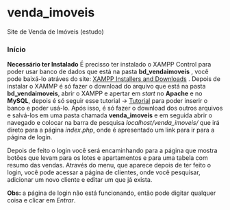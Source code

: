 # venda_imoveis
Site de Venda de Imóveis (estudo)

### Início

**Necessário ter Instalado**
É precisso ter instalado o XAMPP Control para poder usar banco de dados que está na pasta **bd_vendaimoveis** , você pode baixá-lo atráves do site: [XAMPP Installers and Downloads](https://www.apachefriends.org/pt_br/index.html) . Depois de instalar o XAMMP é só fazer o download do arquivo que está na pasta **bd_vendaimoveis**, abrir o XAMPP e apertar em *start* no **Apache** e no **MySQL**, depois é só seguir esse tutorial -> [Tutorial](https://help.one.com/hc/pt/articles/115005588189-Como-importar-uma-base-de-dados-para-o-phpMyAdmin-) para poder inserir o banco e poder usá-lo.
Após isso, é só fazer o download dos outros arquivos e salvá-los em uma pasta chamada **venda_imoveis** e em seguida abrir o navegado e colocar na barra de pesquisa *localhost/venda_imoveis/* que irá direto para a página *index.php*, onde é apresentado um link para ir para a página de login. 

Depois de feito o login você será encaminhando para a página que mostra botões que levam para os lotes e apartamentos e para uma tabela com resumo das vendas. Através do menu, que aparece depois de ter feito o login, você pode acessar a página de clientes, onde você pesquisar, adicionar um novo cliente e editar um que já exista.

**Obs:** a página de login não está funcionando, então pode digitar qualquer coisa e clicar em *Entrar*.
